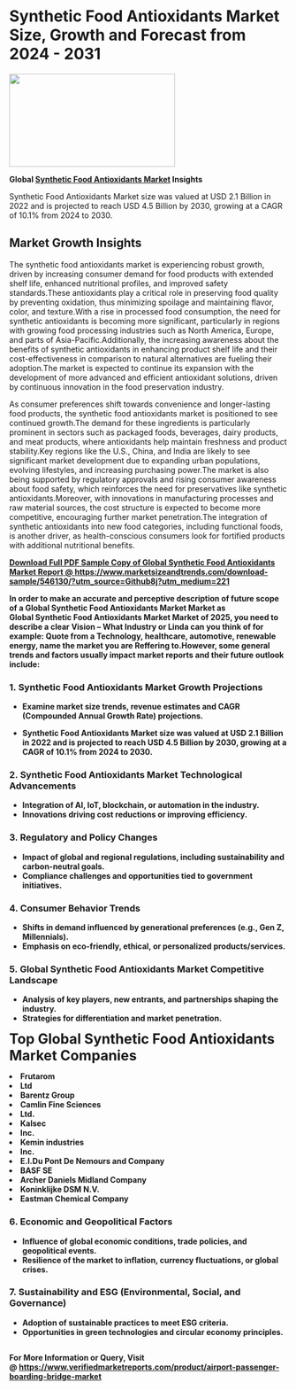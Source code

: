 <H1>Synthetic Food Antioxidants Market Size, Growth and Forecast from 2024 - 2031</H1><img class="aligncenter size-medium wp-image-584254" src="https://thirdeyenews.in/wp-content/uploads/2024/09/Global-Market-Research-300x168.jpeg" alt="" width="300" height="168" /><p><strong>Global&nbsp;<a href="https://www.marketsizeandtrends.com/download-sample/546130/?utm_source=Github8j?utm_medium=221">Synthetic Food Antioxidants Market</a> Insights</strong></p><p>Synthetic Food Antioxidants Market size was valued at USD 2.1 Billion in 2022 and is projected to reach USD 4.5 Billion by 2030, growing at a CAGR of 10.1% from 2024 to 2030.</p><p><h2>Market Growth Insights</h2> <p>The synthetic food antioxidants market is experiencing robust growth, driven by increasing consumer demand for food products with extended shelf life, enhanced nutritional profiles, and improved safety standards.These antioxidants play a critical role in preserving food quality by preventing oxidation, thus minimizing spoilage and maintaining flavor, color, and texture.With a rise in processed food consumption, the need for synthetic antioxidants is becoming more significant, particularly in regions with growing food processing industries such as North America, Europe, and parts of Asia-Pacific.Additionally, the increasing awareness about the benefits of synthetic antioxidants in enhancing product shelf life and their cost-effectiveness in comparison to natural alternatives are fueling their adoption.The market is expected to continue its expansion with the development of more advanced and efficient antioxidant solutions, driven by continuous innovation in the food preservation industry.</p> <p><strong><a href="#"></a></strong></p> <p>As consumer preferences shift towards convenience and longer-lasting food products, the synthetic food antioxidants market is positioned to see continued growth.The demand for these ingredients is particularly prominent in sectors such as packaged foods, beverages, dairy products, and meat products, where antioxidants help maintain freshness and product stability.Key regions like the U.S., China, and India are likely to see significant market development due to expanding urban populations, evolving lifestyles, and increasing purchasing power.The market is also being supported by regulatory approvals and rising consumer awareness about food safety, which reinforces the need for preservatives like synthetic antioxidants.Moreover, with innovations in manufacturing processes and raw material sources, the cost structure is expected to become more competitive, encouraging further market penetration.The integration of synthetic antioxidants into new food categories, including functional foods, is another driver, as health-conscious consumers look for fortified products with additional nutritional benefits.</p> <p><strong><a href="#"></p><p><span class=""><strong>Download Full PDF Sample Copy of Global Synthetic Food Antioxidants Market Report</strong> @ <a href="https://www.marketsizeandtrends.com/download-sample/546130/?utm_source=Github8j?utm_medium=221" target="_blank">https://www.marketsizeandtrends.com/download-sample/546130/?utm_source=Github8j?utm_medium=221</a></span></p><p>In order to make an accurate and perceptive description of future scope of a Global&nbsp;Synthetic Food Antioxidants Market Market as Global&nbsp;Synthetic Food Antioxidants Market Market of 2025, you need to describe a clear Vision &ndash; What Industry or Linda can you think of for example: Quote from a Technology, healthcare, automotive, renewable energy, name the market you are Reffering to.However, some general trends and factors usually impact market reports and their future outlook include:</p><h3>1.&nbsp;<strong>Synthetic Food Antioxidants Market Growth Projections</strong></h3><ul><li>Examine market size trends, revenue estimates and CAGR (Compounded Annual Growth Rate) projections.</li><li><p>Synthetic Food Antioxidants Market size was valued at USD 2.1 Billion in 2022 and is projected to reach USD 4.5 Billion by 2030, growing at a CAGR of 10.1% from 2024 to 2030.</p></li></ul><h3>2.&nbsp;<strong>Synthetic Food Antioxidants Market Technological Advancements</strong></h3><ul><li>Integration of AI, IoT, blockchain, or automation in the industry.</li><li>Innovations driving cost reductions or improving efficiency.</li></ul><h3>3.&nbsp;<strong>Regulatory and Policy Changes</strong></h3><ul><li>Impact of global and regional regulations, including sustainability and carbon-neutral goals.</li><li>Compliance challenges and opportunities tied to government initiatives.</li></ul><h3>4.&nbsp;<strong>Consumer Behavior Trends</strong></h3><ul><li>Shifts in demand influenced by generational preferences (e.g., Gen Z, Millennials).</li><li>Emphasis on eco-friendly, ethical, or personalized products/services.</li></ul><h3>5.&nbsp;<strong>Global Synthetic Food Antioxidants Market Competitive Landscape</strong></h3><ul><li>Analysis of key players, new entrants, and partnerships shaping the industry.</li><li>Strategies for differentiation and market penetration.</li></ul><p data-pm-slice="1 1 []"><span style="color: inherit; font-family: inherit; font-size: 25px;">Top Global Synthetic Food Antioxidants Market Companies</span></p><div class="" data-test-id=""><p><li>Frutarom</li><li> Ltd</li><li> Barentz Group</li><li> Camlin Fine Sciences</li><li> Ltd.</li><li> Kalsec</li><li> Inc.</li><li> Kemin industries</li><li> Inc.</li><li> E.I.Du Pont De Nemours and Company</li><li> BASF SE</li><li> Archer Daniels Midland Company</li><li> Koninklijke DSM N.V.</li><li> Eastman Chemical Company</li></p></div><h3>6.&nbsp;<strong>Economic and Geopolitical Factors</strong></h3><ul><li>Influence of global economic conditions, trade policies, and geopolitical events.</li><li>Resilience of the market to inflation, currency fluctuations, or global crises.</li></ul><h3>7.&nbsp;<strong>Sustainability and ESG (Environmental, Social, and Governance)</strong></h3><ul><li>Adoption of sustainable practices to meet ESG criteria.</li><li>Opportunities in green technologies and circular economy principles.</li></ul><h2><strong style="font-size: 14px;">For More Information or Query, Visit @&nbsp;</strong><a style="background-color: #ffffff; font-size: 14px;" href="https://www.marketsizeandtrends.com/report/synthetic-food-antioxidants-market/" target="_blank">https://www.verifiedmarketreports.com/product/airport-passenger-boarding-bridge-market</a></h2>